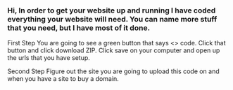 ### Hi, In order to get your website up and running I have coded everything your website will need. You can name more stuff that you need, but I have most of it done.

First Step
You are going to see a green button that says <> code. Click that button and click download ZIP. Click save on your computer and open up the urls that you have setup.

Second Step
Figure out the site you are going to upload this code on and when you have a site to buy a domain.


